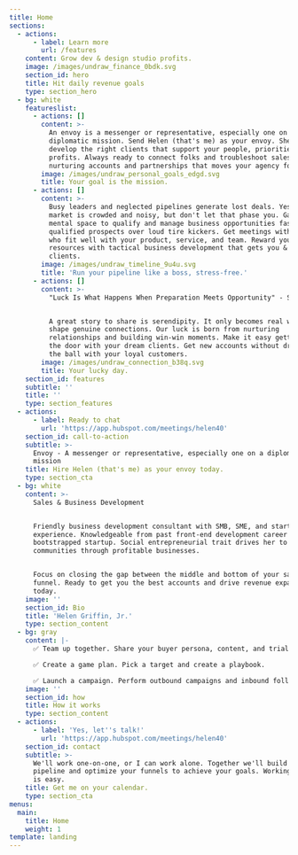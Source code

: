 ```yaml
---
title: Home
sections:
  - actions:
      - label: Learn more
        url: /features
    content: Grow dev & design studio profits.
    image: /images/undraw_finance_0bdk.svg
    section_id: hero
    title: Hit daily revenue goals
    type: section_hero
  - bg: white
    featureslist:
      - actions: []
        content: >-
          An envoy is a messenger or representative, especially one on a
          diplomatic mission. Send Helen (that's me) as your envoy. She'll
          develop the right clients that support your people, priorities, and
          profits. Always ready to connect folks and troubleshoot sales. Love
          nurturing accounts and partnerships that moves your agency forward.
        image: /images/undraw_personal_goals_edgd.svg
        title: Your goal is the mission.
      - actions: []
        content: >-
          Busy leaders and neglected pipelines generate lost deals. Yes, the
          market is crowded and noisy, but don't let that phase you. Gain the
          mental space to qualify and manage business opportunities faster. Hear
          qualified prospects over loud tire kickers. Get meetings with clients
          who fit well with your product, service, and team. Reward your finite
          resources with tactical business development that gets you & your
          clients.
        image: /images/undraw_timeline_9u4u.svg
        title: 'Run your pipeline like a boss, stress-free.'
      - actions: []
        content: >-
          "Luck Is What Happens When Preparation Meets Opportunity" - Seneca


          A great story to share is serendipity. It only becomes real when we
          shape genuine connections. Our luck is born from nurturing
          relationships and building win-win moments. Make it easy getting in
          the door with your dream clients. Get new accounts without dropping
          the ball with your loyal customers.
        image: /images/undraw_connection_b38q.svg
        title: Your lucky day.
    section_id: features
    subtitle: ''
    title: ''
    type: section_features
  - actions:
      - label: Ready to chat
        url: 'https://app.hubspot.com/meetings/helen40'
    section_id: call-to-action
    subtitle: >-
      Envoy - A messenger or representative, especially one on a diplomatic
      mission
    title: Hire Helen (that's me) as your envoy today.
    type: section_cta
  - bg: white
    content: >-
      Sales & Business Development


      Friendly business development consultant with SMB, SME, and startup sales
      experience. Knowledgeable from past front-end development career and
      bootstrapped startup. Social entrepreneurial trait drives her to grow
      communities through profitable businesses.


      Focus on closing the gap between the middle and bottom of your sales
      funnel. Ready to get you the best accounts and drive revenue expansion
      today.
    image: ''
    section_id: Bio
    title: 'Helen Griffin, Jr.'
    type: section_content
  - bg: gray
    content: |-
      ✅ Team up together. Share your buyer persona, content, and trial accounts.

      ✅ Create a game plan. Pick a target and create a playbook.

      ✅ Launch a campaign. Perform outbound campaigns and inbound follow-ups.
    image: ''
    section_id: how
    title: How it works
    type: section_content
  - actions:
      - label: 'Yes, let''s talk!'
        url: 'https://app.hubspot.com/meetings/helen40'
    section_id: contact
    subtitle: >-
      We'll work one-on-one, or I can work alone. Together we'll build your
      pipeline and optimize your funnels to achieve your goals. Working together
      is easy.
    title: Get me on your calendar.
    type: section_cta
menus:
  main:
    title: Home
    weight: 1
template: landing
---
```


